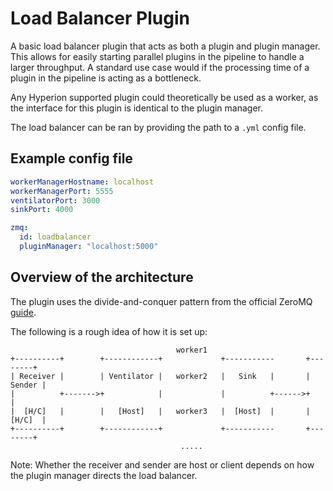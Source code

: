# Load Balancer Plugin

A basic load balancer plugin that acts as both a plugin and plugin manager.
This allows for easily starting parallel plugins in the pipeline to handle a larger throughput.
A standard use case would if the processing time of a plugin in the pipeline is acting as a bottleneck.

Any Hyperion supported plugin could theoretically be used as a worker, as the interface for this plugin is
identical to the plugin manager.

The load balancer can be ran by providing the path to a `.yml` config file.

## Example config file
```yaml
workerManagerHostname: localhost
workerManagerPort: 5555
ventilatorPort: 3000
sinkPort: 4000

zmq:
  id: loadbalancer
  pluginManager: "localhost:5000"
```

## Overview of the architecture

The plugin uses the divide-and-conquer pattern from the official ZeroMQ
[guide](http://zguide.zeromq.org/page:all#Divide-and-Conquer).

The following is a rough idea of how it is set up:

```
                                     worker1
+----------+        +------------+             +-----------       +--------+
| Receiver |        | Ventilator |   worker2   |   Sink   |       | Sender |
|          +------->+            |             |          +------>+        |
|  [H/C]   |        |   [Host]   |   worker3   |  [Host]  |       | [H/C]  |
+----------+        +------------+             +-----------       +--------+
                                      .....
```

Note: Whether the receiver and sender are host or client
depends on how the plugin manager directs the load balancer.